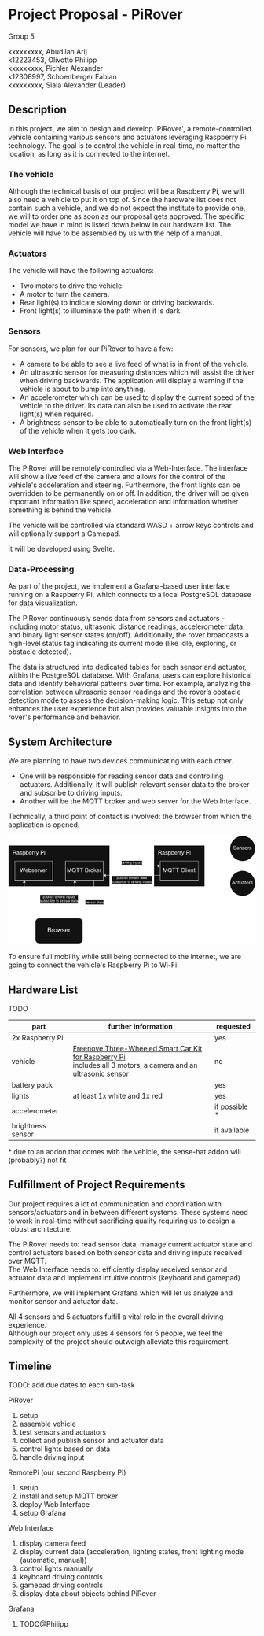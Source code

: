 # Project Proposal - PiRover

Group 5

kxxxxxxxx, Abudllah Arij \
k12223453, Olivotto Philipp \
kxxxxxxxx, Pichler Alexander \
k12308997, Schoenberger Fabian \
kxxxxxxxx, Siala Alexander (Leader)

## Description

In this project, we aim to design and develop 'PiRover', a remote-controlled vehicle containing various sensors and actuators leveraging Raspberry Pi technology.
The goal is to control the vehicle in real-time, no matter the location, as long as it is connected to the internet.

### The vehicle

Although the technical basis of our project will be a Raspberry Pi, we will also need a vehicle to put it on top of. 
Since the hardware list does not contain such a vehicle, and we do not expect the institute to provide one, we will to order one as soon as our proposal gets approved. 
The specific model we have in mind is listed down below in our hardware list. 
The vehicle will have to be assembled by us with the help of a manual. 

### Actuators

The vehicle will have the following actuators:
- Two motors to drive the vehicle.
- A motor to turn the camera.
- Rear light(s) to indicate slowing down or driving backwards.
- Front light(s) to illuminate the path when it is dark.

### Sensors

For sensors, we plan for our PiRover to have a few:
- A camera to be able to see a live feed of what is in front of the vehicle.
- An ultrasonic sensor for measuring distances which will assist the driver when driving backwards. 
The application will display a warning if the vehicle is about to bump into anything.
- An accelerometer which can be used to display the current speed of the vehicle to the driver.
Its data can also be used to activate the rear light(s) when required.
- A brightness sensor to be able to automatically turn on the front light(s) of the vehicle when it gets too dark.

### Web Interface

The PiRover will be remotely controlled via a Web-Interface. 
The interface will show a live feed of the camera and allows for the control of the vehicle's acceleration and steering. 
Furthermore, the front lights can be overridden to be permanently on or off.
In addition, the driver will be given important information like speed, acceleration and information whether something is behind the vehicle.

The vehicle will be controlled via standard WASD + arrow keys controls and will optionally support a Gamepad.

It will be developed using Svelte.

### Data-Processing

As part of the project, we implement a Grafana-based user interface running on a Raspberry Pi, which connects to a local PostgreSQL database for data visualization.

The PiRover continuously sends data from sensors and actuators - including motor status, ultrasonic distance readings, accelerometer data, and binary light sensor states (on/off). 
Additionally, the rover broadcasts a high-level status tag indicating its current mode (like idle, exploring, or obstacle detected).

The data is structured into dedicated tables for each sensor and actuator, within the PostgreSQL database.
With Grafana, users can explore historical data and identify behavioral patterns over time. For example, analyzing the correlation between ultrasonic sensor readings and the rover’s obstacle detection mode to assess the decision-making logic.
This setup not only enhances the user experience but also provides valuable insights into the rover's performance and behavior.

## System Architecture

We are planning to have two devices communicating with each other.
- One will be responsible for reading sensor data and controlling actuators.
Additionally, it will publish relevant sensor data to the broker and subscribe to driving inputs.
- Another will be the MQTT broker and web server for the Web Interface.

Technically, a third point of contact is involved: the browser from which the application is opened.

![Architecture](img/architecture.png)

To ensure full mobility while still being connected to the internet, we are going to connect the vehicle's Raspberry Pi to Wi-Fi.

## Hardware List

TODO 

| part              | further information                                                                                                                               | requested     |
|-------------------|---------------------------------------------------------------------------------------------------------------------------------------------------|---------------|
| 2x Raspberry Pi   |                                                                                                                                                   | yes           |
| vehicle           | [Freenove Three-Wheeled Smart Car Kit for Raspberry Pi](https://amzn.eu/d/hJ5U5ri) <br/> includes all 3 motors, a camera and an ultrasonic sensor | no            |
| battery pack      |                                                                                                                                                   | yes           |
| lights            | at least 1x white and 1x red                                                                                                                      | yes           |
| accelerometer     |                                                                                                                                                   | if possible * |
| brightness sensor |                                                                                                                                                   | if available  |

\* due to an addon that comes with the vehicle, the sense-hat addon will (probably?) not fit

## Fulfillment of Project Requirements

Our project requires a lot of communication and coordination with sensors/actuators and in between different systems.
These systems need to work in real-time without sacrificing quality requiring us to design a robust architecture.

The PiRover needs to: read sensor data, manage current actuator state and control actuators based on both sensor data and driving inputs received over MQTT. \
The Web Interface needs to: efficiently display received sensor and actuator data and implement intuitive controls (keyboard and gamepad)

Furthermore, we will implement Grafana which will let us analyze and monitor sensor and actuator data.

All 4 sensors and 5 actuators fulfill a vital role in the overall driving experience. \
Although our project only uses 4 sensors for 5 people, we feel the complexity of the project should outweigh alleviate this requirement.

## Timeline

TODO: add due dates to each sub-task

PiRover
1. setup
2. assemble vehicle
3. test sensors and actuators
4. collect and publish sensor and actuator data
5. control lights based on data
6. handle driving input

RemotePi (our second Raspberry Pi)
1. setup
2. install and setup MQTT broker
3. deploy Web Interface
4. setup Grafana

Web Interface
1. display camera feed
2. display current data (acceleration, lighting states, front lighting mode (automatic, manual))
3. control lights manually
4. keyboard driving controls
5. gamepad driving controls
6. display data about objects behind PiRover

Grafana
1. TODO@Philipp
